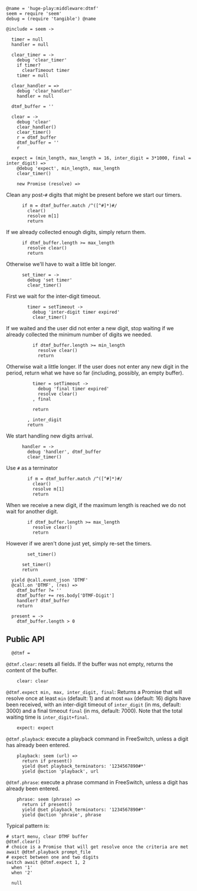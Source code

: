     @name = 'huge-play:middleware:dtmf'
    seem = require 'seem'
    debug = (require 'tangible') @name

    @include = seem ->

      timer = null
      handler = null

      clear_timer = ->
        debug 'clear_timer'
        if timer?
          clearTimeout timer
        timer = null

      clear_handler = =>
        debug 'clear_handler'
        handler = null

      dtmf_buffer = ''

      clear = ->
        debug 'clear'
        clear_handler()
        clear_timer()
        r = dtmf_buffer
        dtmf_buffer = ''
        r

      expect = (min_length, max_length = 16, inter_digit = 3*1000, final = inter_digit) =>
        @debug 'expect', min_length, max_length
        clear_timer()

        new Promise (resolve) =>

Clean any post-`#` digits that might be present before we start our timers.

          if m = dtmf_buffer.match /^([^#]*)#/
            clear()
            resolve m[1]
            return

If we already collected enough digits, simply return them.

          if dtmf_buffer.length >= max_length
            resolve clear()
            return

Otherwise we'll have to wait a little bit longer.

          set_timer = ->
            debug 'set timer'
            clear_timer()

First we wait for the inter-digit timeout.

            timer = setTimeout ->
              debug 'inter-digit timer expired'
              clear_timer()

If we waited and the user did not enter a new digit, stop waiting if we already collected the minimum number of digits we needed.

              if dtmf_buffer.length >= min_length
                resolve clear()
                return

Otherwise wait a little longer. If the user does not enter any new digit in the period, return what we have so far (including, possibly, an empty buffer).

              timer = setTimeout ->
                debug 'final timer expired'
                resolve clear()
              , final

              return

            , inter_digit
            return

We start handling new digits arrival.

          handler = ->
            debug 'handler', dtmf_buffer
            clear_timer()

Use `#` as a terminator

            if m = dtmf_buffer.match /^([^#]*)#/
              clear()
              resolve m[1]
              return

When we receive a new digit, if the maximum length is reached we do not wait for another digit.

            if dtmf_buffer.length >= max_length
              resolve clear()
              return

However if we aren't done just yet, simply re-set the timers.

            set_timer()

          set_timer()
          return

      yield @call.event_json 'DTMF'
      @call.on 'DTMF', (res) =>
        dtmf_buffer ?= ''
        dtmf_buffer += res.body['DTMF-Digit']
        handler? dtmf_buffer
        return

      present = ->
        dtmf_buffer.length > 0

Public API
----------

      @dtmf =

`@dtmf.clear`: resets all fields. If the buffer was not empty, returns the content of the buffer.

        clear: clear

`@dtmf.expect min, max, inter_digit, final`: Returns a Promise that will resolve once at least `min` (default: 1) and at most `max` (default: 16) digits have been received, with an inter-digit timeout of `inter_digit` (in ms, default: 3000) and a final timeout `final` (in ms, default: 7000). Note that the total waiting time is `inter_digit+final`.

        expect: expect

`@dtmf.playback`: execute a playback command in FreeSwitch, unless a digit has already been entered.

        playback: seem (url) =>
          return if present()
          yield @set playback_terminators: '1234567890#*'
          yield @action 'playback', url

`@dtmf.phrase`: execute a phrase command in FreeSwitch, unless a digit has already been entered.

        phrase: seem (phrase) =>
          return if present()
          yield @set playback_terminators: '1234567890#*'
          yield @action 'phrase', phrase

Typical pattern is:
```
# start menu, clear DTMF buffer
@dtmf.clear()
# choice is a Promise that will get resolve once the criteria are met
await @dtmf.playback prompt_file
# expect between one and two digits
switch await @dtmf.expect 1, 2
  when '1'
  when '2'
```

      null

